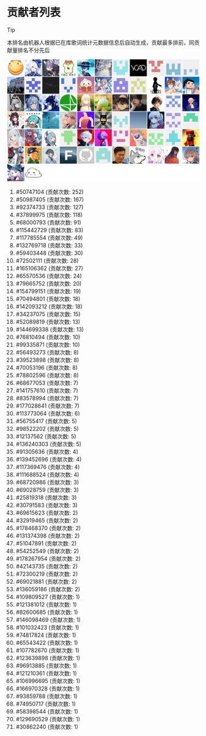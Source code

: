 # 贡献者列表

> [!TIP]
> 本排名由机器人根据已在库歌词统计元数据信息后自动生成，贡献最多排前，同贡献量排名不分先后

![贡献者头像画廊](./CONTRIBUTORS.svg)

1. #50747104 (贡献次数: 252)
2. #50987405 (贡献次数: 167)
3. #92374733 (贡献次数: 127)
4. #37899975 (贡献次数: 118)
5. #68000793 (贡献次数: 91)
6. #115442729 (贡献次数: 83)
7. #117785554 (贡献次数: 49)
8. #132769718 (贡献次数: 33)
9. #59403448 (贡献次数: 30)
10. #72502111 (贡献次数: 28)
11. #165106362 (贡献次数: 27)
12. #65570536 (贡献次数: 24)
13. #79665752 (贡献次数: 20)
14. #154799151 (贡献次数: 19)
15. #70494801 (贡献次数: 18)
16. #142093212 (贡献次数: 18)
17. #34237075 (贡献次数: 15)
18. #52089819 (贡献次数: 13)
19. #144699338 (贡献次数: 13)
20. #76810494 (贡献次数: 10)
21. #99335871 (贡献次数: 10)
22. #56493273 (贡献次数: 8)
23. #39523898 (贡献次数: 8)
24. #70053196 (贡献次数: 8)
25. #78802596 (贡献次数: 8)
26. #68677053 (贡献次数: 7)
27. #141757610 (贡献次数: 7)
28. #83578994 (贡献次数: 7)
29. #177028641 (贡献次数: 7)
30. #113773064 (贡献次数: 6)
31. #56755417 (贡献次数: 5)
32. #98522202 (贡献次数: 5)
33. #12137562 (贡献次数: 5)
34. #136240303 (贡献次数: 5)
35. #91305636 (贡献次数: 4)
36. #139452696 (贡献次数: 4)
37. #117369476 (贡献次数: 4)
38. #111688524 (贡献次数: 4)
39. #68720986 (贡献次数: 3)
40. #69028759 (贡献次数: 3)
41. #25819318 (贡献次数: 3)
42. #30791583 (贡献次数: 3)
43. #69615623 (贡献次数: 2)
44. #32919465 (贡献次数: 2)
45. #178468370 (贡献次数: 2)
46. #131374398 (贡献次数: 2)
47. #51047891 (贡献次数: 2)
48. #54252549 (贡献次数: 2)
49. #178267954 (贡献次数: 2)
50. #42143735 (贡献次数: 2)
51. #72300219 (贡献次数: 2)
52. #69021881 (贡献次数: 2)
53. #136059186 (贡献次数: 2)
54. #109809527 (贡献次数: 1)
55. #121381012 (贡献次数: 1)
56. #82600685 (贡献次数: 1)
57. #146098469 (贡献次数: 1)
58. #101032423 (贡献次数: 1)
59. #74817824 (贡献次数: 1)
60. #65543422 (贡献次数: 1)
61. #107782670 (贡献次数: 1)
62. #123639898 (贡献次数: 1)
63. #96913885 (贡献次数: 1)
64. #121210361 (贡献次数: 1)
65. #106996695 (贡献次数: 1)
66. #166970328 (贡献次数: 1)
67. #93859788 (贡献次数: 1)
68. #74950717 (贡献次数: 1)
69. #58398544 (贡献次数: 1)
70. #129690529 (贡献次数: 1)
71. #30862240 (贡献次数: 1)
